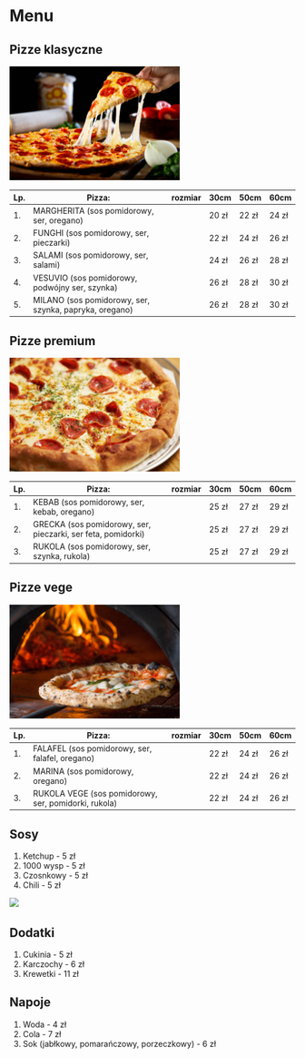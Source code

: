 # Menu

## Pizze klasyczne 

<img src ="istockphoto-1442417585-612x612.jpg" width = 300 >


|Lp.| Pizza: | rozmiar | 30cm| 50cm | 60cm |
|---|----------------------------------------------------|---|-------|-------|-------|
|1.| MARGHERITA (sos pomidorowy, ser, oregano)|               |20 zł | 22 zł | 24 zł |
|2.| FUNGHI (sos pomidorowy, ser, pieczarki) |                |22 zł | 24 zł | 26 zł |
|3.| SALAMI (sos pomidorowy, ser, salami) |                   |24 zł | 26 zł | 28 zł |
|4.| VESUVIO (sos pomidorowy, podwójny ser, szynka) |         |26 zł | 28 zł | 30 zł |
|5.| MILANO (sos pomidorowy, ser, szynka, papryka, oregano) | |26 zł | 28 zł | 30 zł |

## Pizze premium 

<img src = "istockphoto-1459715799-612x612.jpg" width = 300 >

|Lp.| Pizza: | rozmiar | 30cm| 50cm | 60cm |
|---|----------------------------------------------------|------------|------|-------|-------|
|1.| KEBAB (sos pomidorowy, ser, kebab, oregano)|                     |25 zł | 27 zł | 29 zł |
|2.| GRECKA (sos pomidorowy, ser, pieczarki, ser feta, pomidorki) |   |25 zł | 27 zł | 29 zł |
|3.| RUKOLA (sos pomidorowy, ser, szynka, rukola) |                   |25 zł | 27 zł | 29 zł |

## Pizze vege

<img src = "istockphoto-899907172-612x612.jpg" width = 300 >

|Lp.| Pizza: | rozmiar | 30cm| 50cm | 60cm |
|---|----------------------------------------------------|------------|------|-------|-------|
|1.| FALAFEL (sos pomidorowy, ser, falafel, oregano)|                 |22 zł | 24 zł | 26 zł |
|2.| MARINA (sos pomidorowy, oregano) |                               |22 zł | 24 zł | 26 zł |
|3.| RUKOLA VEGE (sos pomidorowy, ser, pomidorki, rukola) |           |22 zł | 24 zł | 26 zł |

## Sosy
1. Ketchup - 5 zł
2. 1000 wysp - 5 zł
3. Czosnkowy - 5  zł
4. Chili - 5 zł

<img src = "photo-1681567604770-0dc826c870ae.avif" width = 200>

## Dodatki
1. Cukinia - 5 zł
2. Karczochy - 6 zł
3. Krewetki - 11 zł

## Napoje
1. Woda - 4 zł
2. Cola - 7 zł
3. Sok (jabłkowy, pomarańczowy, porzeczkowy) - 6 zł

